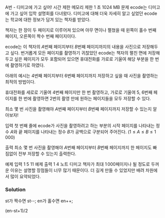 A번 - 디미고에 가고 싶어!
시간 제한	메모리 제한
1 초	1024 MB
문제
ecode는 디미고에 가고 싶어 입학 설명회를 다녀왔다. 디미고에 대해 더욱 자세히 알고 싶었던 ecode는 학교에 대한 정보가 담겨 있는 책자를 받았다.

책자는 한 장이 두 페이지로 이루어져 있으며 아무 면이나 펼쳤을 때 왼쪽이 홀수 번째 페이지, 오른쪽이 짝수 번째 페이지이다.

ecode는 이 책자의 
$A$번째 페이지부터 
$B$번째 페이지까지의 내용을 사진으로 저장해두고 싶다. 번거롭게 모든 페이지를 촬영하기 귀찮았던 ecode는 책자의 펼친 면에 저장해두고 싶은 페이지가 모두 포함되어 있으면 휴대전화를 가로로 기울여 해당 부분을 한 번에 촬영하기로 하였다.

아래의 예시는 
$4$번째 페이지부터 
$6$번째 페이지까지 저장하고 싶을 때 사진을 촬영하는 최적의 방법이다.



휴대전화를 세로로 기울여 
$4$번째 페이지만 한 번 촬영하고, 가로로 기울여 
$5$, 
$6$번째 페이지를 한 번에 촬영하면 
$2$번의 촬영 만에 원하는 페이지들을 모두 저장할 수 있다.

최소 몇 번 사진을 촬영해야 
$A$번째 페이지부터 
$B$번째 페이지까지 저장할 수 있는지 알아보자!

입력
첫 번째 줄에 ecode가 사진을 촬영하려고 하는 부분의 시작 페이지를 나타내는 정수 
$A$와 끝 페이지를 나타내는 정수 
$B$가 공백으로 구분되어 주어진다. 
$(1\leq A \leq B \leq 1\,000)$ 

출력
최소 몇 번 사진을 촬영해야 
$A$번째 페이지부터 
$B$번째 페이지까지 한 페이지도 빠짐없이 전부 저장할 수 있는지 출력한다.

예제 입력 1 
5 11
예제 출력 1 
4
노트
디미고 책자가 최대 
$1\,000$페이지나 될 정도로 두꺼운 이유는 설명할 장점들이 너무 많기 때문이다. 더 길게 만들 수 있었지만 배려 차원에서 많이 요약되었다.

### Solution
st가 짝수면 st--;
en가 홀수면 en++;

(en-st+1)/2